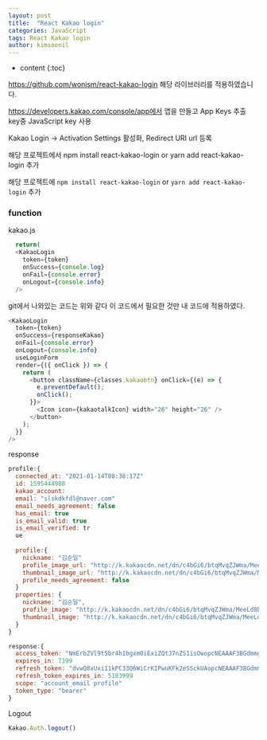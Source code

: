 ```yaml
---
layout: post
title:  "React Kakao login"
categories: JavaScript
tags: React Kakao login
author: kimsoonil
---
```


* content
{:toc}

https://github.com/wonism/react-kakao-login 해당 라이브러리를 적용하였습니다.

 https://developers.kakao.com/console/app에서 앱을 만들고 App Keys 추출 key중 JavaScript key 사용





Kakao Login → Activation Settings 활성화, Redirect URI url 등록

 해당 프로젝트에서 npm install react-kakao-login  or yarn add react-kakao-login 추가

해당 프로젝트에 ``npm install react-kakao-login`` or ``yarn add react-kakao-login`` 추가

### function 


kakao.js

``` js
  return(
  <KakaoLogin
    token={token}
    onSuccess={console.log}
    onFail={console.error}
    onLogout={console.info}
  />

```
git에서 나와있는 코드는 위와 같다 이 코드에서 필요한 것만 내 코드에 적용하였다.

``` js
<KakaoLogin
  token={token}
  onSuccess={responseKakao}
  onFail={console.error}
  onLogout={console.info}
  useLoginForm
  render={({ onClick }) => {
    return (
      <button className={classes.kakaobtn} onClick={(e) => {
        e.preventDefault();
        onClick();
      }}>
        <Icon icon={kakaotalkIcon} width="26" height="26" />
      </button>
    );
  }}
/>
```
response

``` js
profile:{
  connected_at: "2021-01-14T08:38:17Z"
  id: 1595444908
  kakao_account:
  email: "slskdkfdl@naver.com"
  email_needs_agreement: false
  has_email: true
  is_email_valid: true
  is_email_verified: tr
  ue
  
  profile:{
    nickname: "김순일"
    profile_image_url: "http://k.kakaocdn.net/dn/c4bGi6/btqMvqZJWma/MeeLd8DhpsNIivRINNVA80/img_640x640.jpg"
    thumbnail_image_url: "http://k.kakaocdn.net/dn/c4bGi6/btqMvqZJWma/MeeLd8DhpsNIivRINNVA80/img_110x110.jpg"
    profile_needs_agreement: false
  }
  properties: {
    nickname: "김순일", 
    profile_image: "http://k.kakaocdn.net/dn/c4bGi6/btqMvqZJWma/MeeLd8DhpsNIivRINNVA80/img_640x640.jpg", 
    thumbnail_image: "http://k.kakaocdn.net/dn/c4bGi6/btqMvqZJWma/MeeLd8DhpsNIivRINNVA80/img_110x110.jpg"
  }
}

response:{
  access_token: "NmErbZVl9t5br4h1bgxm0iExiZQtJ7nZS1isOwopcNEAAAF3BGdmmg"
  expires_in: 7199
  refresh_token: "dvwQ8xUxi11kPC33Q6WiCrKIPwuKFk2eSSckUAopcNEAAAF3BGdmmA"
  refresh_token_expires_in: 5183999
  scope: "account_email profile"
  token_type: "bearer"
}
```

Logout

``` js
Kakao.Auth.logout()
```

